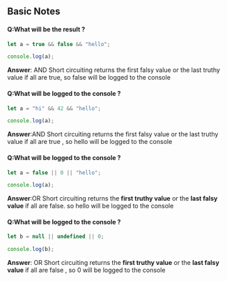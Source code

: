 ## Basic Notes

#### Q:What will be the result ? 

```js
let a = true && false && "hello";

console.log(a);
```

**Answer**: AND Short circuiting returns the first falsy value or the last truthy value if all are true, so false will be logged to the console

#### Q:What will be logged to the console ? 

```js
let a = "hi" && 42 && "hello";

console.log(a);
```

**Answer**:AND Short circuiting returns the first falsy value or the last truthy value if all are true , so hello will be logged to the console

#### Q:What will be logged to the console ? 

```js
let a = false || 0 || "hello";

console.log(a);
```

**Answer**:OR Short circuiting returns the **first truthy value** or the **last falsy value** if all are false. so hello will be logged to the console

#### Q:What will be logged to the console ? 

```js
let b = null || undefined || 0;

console.log(b);
```

**Answer**: OR Short circuiting returns the **first truthy value** or the **last falsy value** if all are false , so 0 will be logged to the console 